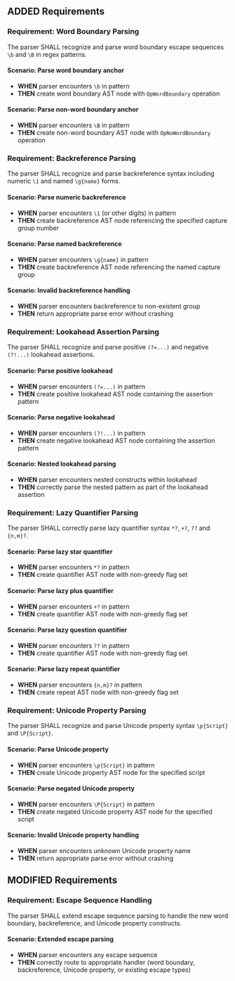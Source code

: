 ## ADDED Requirements

### Requirement: Word Boundary Parsing
The parser SHALL recognize and parse word boundary escape sequences `\b` and `\B` in regex patterns.

#### Scenario: Parse word boundary anchor
- **WHEN** parser encounters `\b` in pattern
- **THEN** create word boundary AST node with `OpWordBoundary` operation

#### Scenario: Parse non-word boundary anchor
- **WHEN** parser encounters `\B` in pattern
- **THEN** create non-word boundary AST node with `OpNoWordBoundary` operation

### Requirement: Backreference Parsing
The parser SHALL recognize and parse backreference syntax including numeric `\1` and named `\g{name}` forms.

#### Scenario: Parse numeric backreference
- **WHEN** parser encounters `\1` (or other digits) in pattern
- **THEN** create backreference AST node referencing the specified capture group number

#### Scenario: Parse named backreference
- **WHEN** parser encounters `\g{name}` in pattern
- **THEN** create backreference AST node referencing the named capture group

#### Scenario: Invalid backreference handling
- **WHEN** parser encounters backreference to non-existent group
- **THEN** return appropriate parse error without crashing

### Requirement: Lookahead Assertion Parsing
The parser SHALL recognize and parse positive `(?=...)` and negative `(?!...)` lookahead assertions.

#### Scenario: Parse positive lookahead
- **WHEN** parser encounters `(?=...)` in pattern
- **THEN** create positive lookahead AST node containing the assertion pattern

#### Scenario: Parse negative lookahead
- **WHEN** parser encounters `(?!...)` in pattern
- **THEN** create negative lookahead AST node containing the assertion pattern

#### Scenario: Nested lookahead parsing
- **WHEN** parser encounters nested constructs within lookahead
- **THEN** correctly parse the nested pattern as part of the lookahead assertion

### Requirement: Lazy Quantifier Parsing
The parser SHALL correctly parse lazy quantifier syntax `*?`, `+?`, `??` and `{n,m}?`.

#### Scenario: Parse lazy star quantifier
- **WHEN** parser encounters `*?` in pattern
- **THEN** create quantifier AST node with non-greedy flag set

#### Scenario: Parse lazy plus quantifier
- **WHEN** parser encounters `+?` in pattern
- **THEN** create quantifier AST node with non-greedy flag set

#### Scenario: Parse lazy question quantifier
- **WHEN** parser encounters `??` in pattern
- **THEN** create quantifier AST node with non-greedy flag set

#### Scenario: Parse lazy repeat quantifier
- **WHEN** parser encounters `{n,m}?` in pattern
- **THEN** create repeat AST node with non-greedy flag set

### Requirement: Unicode Property Parsing
The parser SHALL recognize and parse Unicode property syntax `\p{Script}` and `\P{Script}`.

#### Scenario: Parse Unicode property
- **WHEN** parser encounters `\p{Script}` in pattern
- **THEN** create Unicode property AST node for the specified script

#### Scenario: Parse negated Unicode property
- **WHEN** parser encounters `\P{Script}` in pattern
- **THEN** create negated Unicode property AST node for the specified script

#### Scenario: Invalid Unicode property handling
- **WHEN** parser encounters unknown Unicode property name
- **THEN** return appropriate parse error without crashing

## MODIFIED Requirements

### Requirement: Escape Sequence Handling
The parser SHALL extend escape sequence parsing to handle the new word boundary, backreference, and Unicode property constructs.

#### Scenario: Extended escape parsing
- **WHEN** parser encounters any escape sequence
- **THEN** correctly route to appropriate handler (word boundary, backreference, Unicode property, or existing escape types)